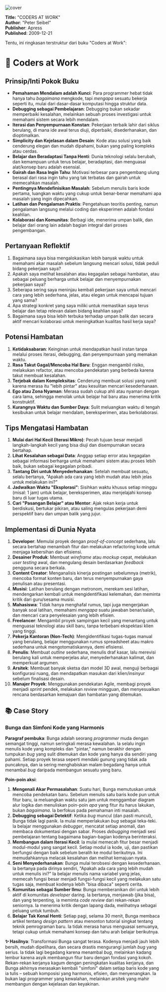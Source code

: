 
![cover](https://books.google.com/books/content?id=2kMIqdfyT8kC&printsec=frontcover&img=1&zoom=1&edge=curl&source=gbs_api)



**Title:** "CODERS AT WORK"  
**Author**: "Peter Seibel"  
**Publisher**: Apress  
**Published**: 2009-12-21  

Tentu, ini ringkasan terstruktur dari buku "Coders at Work":

# 📖 Coders at Work

## Prinsip/Inti Pokok Buku
*   **Pemahaman Mendalam adalah Kunci**: Para programmer hebat tidak hanya tahu *bagaimana* mengkode, tapi *mengapa* sesuatu bekerja seperti itu, mulai dari dasar-dasar komputasi hingga struktur data.
*   **Debugging sebagai Pembelajaran**: Debugging bukan sekadar memperbaiki kesalahan, melainkan sebuah proses investigasi untuk memahami sistem secara lebih mendalam.
*   **Iterasi dan Penyempurnaan Konstan**: Pekerjaan terbaik lahir dari siklus berulang, di mana ide awal terus diuji, diperbaiki, disederhanakan, dan dioptimalkan.
*   **Simplicity dan Kejelasan dalam Desain**: Kode atau solusi yang baik cenderung elegan dan mudah dipahami, bukan yang paling kompleks atau cerdas.
*   **Belajar dan Beradaptasi Tanpa Henti**: Dunia teknologi selalu berubah, dan kemampuan untuk terus belajar, beradaptasi, dan menguasai alat/konsep baru adalah esensial.
*   **Gairah dan Rasa Ingin Tahu**: Motivasi terbesar para pengembang ulung berasal dari rasa ingin tahu yang tak terbatas dan gairah untuk memecahkan masalah.
*   **Pentingnya Mendefinisikan Masalah**: Sebelum menulis baris kode pertama, luangkan waktu yang cukup untuk benar-benar memahami apa masalah yang ingin dipecahkan.
*   **Latihan dan Pengalaman Praktis**: Pengetahuan teoritis penting, namun pengalaman langsung melalui coding dan eksperimen adalah fondasi keahlian.
*   **Kolaborasi dan Komunitas**: Berbagi ide, menerima umpan balik, dan belajar dari orang lain adalah bagian integral dari proses pengembangan.

## Pertanyaan Reflektif
1.  Bagaimana saya bisa mengalokasikan lebih banyak waktu untuk memahami akar masalah sebelum langsung mencari solusi, tidak peduli bidang pekerjaan saya?
2.  Apakah saya melihat kesalahan atau kegagalan sebagai hambatan, atau sebagai peluang berharga untuk belajar dan menyempurnakan pekerjaan saya?
3.  Seberapa sering saya meninjau kembali pekerjaan saya untuk mencari cara yang lebih sederhana, jelas, atau elegan untuk mencapai tujuan yang sama?
4.  Apa strategi konkret yang saya miliki untuk memastikan saya terus belajar dan tetap relevan dalam bidang keahlian saya?
5.  Bagaimana saya bisa lebih terbuka terhadap umpan balik dan secara aktif mencari kolaborasi untuk meningkatkan kualitas hasil kerja saya?

## Potensi Hambatan
1.  **Ketidaksabaran**: Keinginan untuk mendapatkan hasil instan tanpa melalui proses iterasi, debugging, dan penyempurnaan yang memakan waktu.
2.  **Rasa Takut Gagal/Mencoba Hal Baru**: Enggan mengambil risiko, melakukan refactor, atau mencoba pendekatan yang berbeda karena takut membuat kesalahan.
3.  **Terjebak dalam Kompleksitas**: Cenderung membuat solusi yang rumit karena merasa itu "lebih pintar" atau kesulitan mencari kesederhanaan.
4.  **Ego atau Zona Nyaman**: Merasa sudah cukup ahli atau nyaman dengan cara lama, sehingga menolak untuk belajar hal baru atau menerima kritik konstruktif.
5.  **Kurangnya Waktu dan Sumber Daya**: Sulit meluangkan waktu di tengah kesibukan untuk belajar mendalam, bereksperimen, atau berkolaborasi.

## Tips Mengatasi Hambatan
1.  **Mulai dari Hal Kecil (Iterasi Mikro)**: Pecah tujuan besar menjadi langkah-langkah kecil yang bisa diuji dan disempurnakan secara bertahap.
2.  **Lihat Kesalahan sebagai Data**: Anggap setiap error atau kegagalan sebagai informasi berharga untuk memahami sistem atau proses lebih baik, bukan sebagai kegagalan pribadi.
3.  **Tantang Diri untuk Menyederhanakan**: Setelah membuat sesuatu, selalu bertanya, "Apakah ada cara yang lebih mudah atau lebih jelas untuk melakukan ini?"
4.  **Jadwalkan Waktu "Eksplorasi"**: Sisihkan waktu khusus setiap minggu (misal: 1 jam) untuk belajar, bereksperimen, atau menjelajahi konsep baru di luar tugas utama.
5.  **Cari "Pasangan Belajar" atau Mentor**: Ajak rekan kerja untuk berdiskusi, bertukar pikiran, atau saling mengulas pekerjaan demi perspektif baru dan umpan balik yang jujur.

## Implementasi di Dunia Nyata
1.  **Developer**: Memulai proyek dengan *proof-of-concept* sederhana, lalu secara bertahap menambah fitur dan melakukan refactoring kode untuk menjaga kebersihan dan efisiensi.
2.  **Desainer Produk**: Membuat *wireframe* atau *mockup* cepat, melakukan *user testing* awal, dan mengulang desain berdasarkan *feedback* pengguna secara berkala.
3.  **Content Creator**: Menganalisis kinerja postingan sebelumnya (metrik), mencoba format konten baru, dan terus menyempurnakan gaya penulisan atau presentasi.
4.  **Musisi**: Latihan berulang dengan metronom, merekam sesi latihan, mendengarkan kembali untuk mengidentifikasi kelemahan, dan meminta kritik dari guru/sesama musisi.
5.  **Mahasiswa**: Tidak hanya menghafal rumus, tapi juga mengerjakan banyak soal latihan, memahami *mengapa* suatu jawaban benar/salah, dan mencari cara penyelesaian yang lebih efisien.
6.  **Freelancer**: Mengambil proyek sampingan kecil yang menantang untuk menguasai teknologi atau skill baru, tanpa terbebani ekspektasi klien yang tinggi.
7.  **Pekerja Kantoran (Non-Tech)**: Mengidentifikasi tugas-tugas manual yang berulang, belajar menggunakan rumus spreadsheet atau makro sederhana untuk mengotomatiskannya, demi efisiensi.
8.  **Penulis**: Membuat *outline* sederhana, menulis draf kasar, lalu merevisi berulang kali untuk memperjelas alur, menyederhanakan kalimat, dan memperkuat argumen.
9.  **Arsitek**: Membuat banyak sketsa dan model 3D awal, menguji berbagai konfigurasi ruang, dan mendapatkan masukan dari klien/insinyur sebelum finalisasi desain.
10. **Manajer Proyek**: Menggunakan pendekatan Agile, membagi proyek menjadi *sprint* pendek, melakukan *review* mingguan, dan menyesuaikan rencana berdasarkan kemajuan dan hambatan yang ditemukan.

## 📚 Case Story

### Bunga dan Simfoni Kode yang Harmonis

**Paragraf pembuka**: Bunga adalah seorang *programmer* muda dengan semangat tinggi, namun seringkali merasa kewalahan. Ia selalu ingin menulis kode yang kompleks dan "pintar," namun berakhir dengan tumpukan *bug* yang sulit ditemukan dan kode yang hanya dia sendiri yang pahami. Setiap proyek terasa seperti mendaki gunung yang tidak ada puncaknya, dan ia sering menghabiskan malam begadang hanya untuk menambal *bug* daripada membangun sesuatu yang baru.

**Poin-poin aksi**:
1.  **Mengenali Akar Permasalahan**: Suatu hari, Bunga memutuskan untuk mencoba pendekatan baru. Sebelum menulis satu baris kode pun untuk fitur baru, ia meluangkan waktu satu jam untuk menggambar diagram alur logika dan menuliskan poin-poin *apa* yang fitur itu harus lakukan, bukan *bagaimana*. Ia berfokus pada pemahaman inti masalah.
2.  **Debugging sebagai Detektif**: Ketika *bug* muncul (dan pasti muncul), Bunga tidak lagi panik. Ia mulai memperlakukan *bug* sebagai teka-teki. Ia belajar menggunakan *debugger*, mencatat setiap anomali, dan membaca dokumentasi dengan sabar. Proses *debugging* menjadi sesi pembelajaran tentang bagaimana bagian-bagian kodenya berinteraksi.
3.  **Membangun dalam Iterasi Kecil**: Ia mulai memecah fitur besar menjadi modul-modul yang sangat kecil. Setiap modul ia kode, uji, dan pastikan berfungsi dengan baik sebelum beralih ke modul berikutnya. Ini memudahkannya melacak kesalahan dan melihat kemajuan nyata.
4.  **Seni Menyederhanakan**: Bunga mulai terobsesi dengan kesederhanaan. Ia bertanya pada dirinya sendiri, "Apakah ada cara yang lebih mudah untuk menulis ini?" Ia belajar menulis nama variabel yang jelas, memecah fungsi besar menjadi fungsi-fungsi kecil yang melakukan satu tugas saja, membuat kodenya lebih "bisa dibaca" seperti cerita.
5.  **Komunitas sebagai Sumber Ilmu**: Bunga memberanikan diri untuk lebih aktif di komunitas *developer* daring. Ia bertanya, menjawab (jika bisa), dan yang terpenting, ia meminta *code review* dari rekan-rekan seniornya. Ia menerima kritik dengan lapang dada, melihatnya sebagai peluang untuk tumbuh.
6.  **Belajar Tak Kenal Henti**: Setiap pagi, selama 30 menit, Bunga membaca artikel tentang *design pattern* atau menonton tutorial singkat tentang teknik pemrograman baru. Ia tidak merasa harus menguasai semuanya, tetapi cukup untuk memahami konsep dan tahu arah belajar berikutnya.

**✨ Hasilnya**: Transformasi Bunga sangat terasa. Kodenya menjadi jauh lebih bersih, mudah dipelihara, dan secara drastis mengurangi jumlah *bug* yang serius. Ia tidak lagi begadang karena menambal *bug*, melainkan kadang lembur karena asyik membangun fitur baru dengan fondasi yang kokoh. Rekan-rekan kerjanya kagum dengan peningkatan kualitas kerjanya, dan Bunga akhirnya merasakan kembali "simfoni" dalam setiap baris kode yang ia tulis – sebuah komposisi yang harmonis, efisien, dan menyenangkan. Ia bukan lagi programmer yang kewalahan, melainkan arsitek yang mahir membangun dengan kejelasan dan keyakinan.

